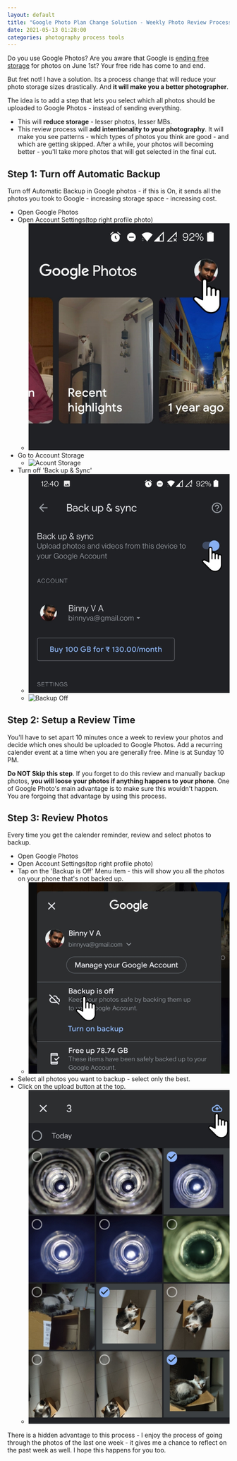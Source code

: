 ```yaml
---
layout: default
title: "Google Photo Plan Change Solution - Weekly Photo Review Process"
date: 2021-05-13 01:28:00
categories: photography process tools
---
```


Do you use Google Photos? Are you aware that Google is [ending free storage](https://www.theverge.com/2020/11/11/21560810/google-photos-unlimited-cap-free-uploads-15gb-ending) for photos on June 1st? Your free ride has come to and end.

But fret not! I have a solution. Its a process change that will reduce your photo storage sizes drastically. And **it will make you a better photographer**.

The idea is to add a step that lets you select which all photos should be uploaded to Google Photos - instead of sending everything.

- This will **reduce storage** - lesser photos, lesser MBs.
- This review process will **add intentionality to your photography**. It will make you see patterns - which types of photos you think are good - and which are getting skipped. After a while, your photos will becoming better - you'll take more photos that will get selected in the final cut.

## Step 1: Turn off Automatic Backup

Turn off Automatic Backup in Google photos - if this is On, it sends all the photos you took to Google - increasing storage space - increasing cost.

- Open Google Photos
- Open Account Settings(top right profile photo)
	- ![Account Settings](/assets/google-photos/1-profile.jpg)
- Go to Account Storage
	- ![Acount Storage](/assets/google-photos/1-backup.jpg)
- Turn off 'Back up & Sync'
	- ![Backup On](/assets/google-photos/3-backup-on.jpg)
	- ![Backup Off](file:///mnt/x/Data/www/Sites/github/binnyva.github.io/assets/google-photos/4-backup-off.jpg)

## Step 2: Setup a Review Time

You'll have to set apart 10 minutes once a week to review your photos and decide which ones should be uploaded to Google Photos. Add a recurring calender event at a time when you are generally free. Mine is at Sunday 10 PM.

**Do NOT Skip this step**. If you forget to do this review and manually backup photos, **you will loose your photos if anything happens to your phone**. One of Google Photo's main advantage is to make sure this wouldn't happen. You are forgoing that advantage by using this process.

## Step 3: Review Photos

Every time you get the calender reminder, review and select photos to backup.

- Open Google Photos
- Open Account Settings(top right profile photo)
- Tap on the 'Backup is Off' Menu item - this will show you all the photos on your phone that's not backed up.
	- ![Backup is Off](/assets/google-photos/5-review-option.jpg)
- Select all photos you want to backup - select only the best.
- Click on the upload button at the top.
	- ![Review](/assets/google-photos/6-review.jpg)

There is a hidden advantage to this process - I enjoy the process of going through the photos of the last one week - it gives me a chance to reflect on the past week as well. I hope this happens for you too.

